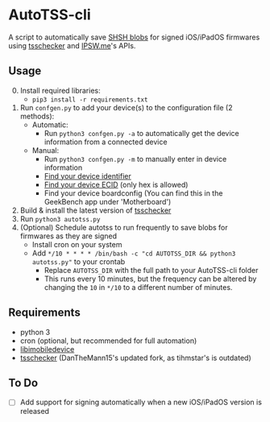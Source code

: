 # AutoTSS-cli
A script to automatically save [SHSH blobs](https://www.theiphonewiki.com/wiki/SHSH/) for signed iOS/iPadOS firmwares using [tsschecker](https://github.com/tihmstar/tsschecker/) and [IPSW.me](https://ipsw.me/)'s APIs.

## Usage
0. Install required libraries:
    - `pip3 install -r requirements.txt`
1. Run `confgen.py` to add your device(s) to the configuration file (2 methods):
    - Automatic:
        - Run `python3 confgen.py -a` to automatically get the device information from a connected device
    - Manual:
        - Run `python3 confgen.py -m` to manually enter in device information
        - [Find your device identifier](https://ipsw.me/device-finder/)
        - [Find your device ECID](https://www.theiphonewiki.com/wiki/ECID#Getting_the_ECID) (only hex is allowed)
        - Find your device boardconfig (You can find this in the GeekBench app under 'Motherboard')
2. Build & install the latest version of [tsschecker](https://github.com/DanTheMann15/tsschecker/)
3. Run `python3 autotss.py`
4. (Optional) Schedule autotss to run frequently to save blobs for firmwares as they are signed
    - Install cron on your system
    - Add `*/10 * * * * /bin/bash -c "cd AUTOTSS_DIR && python3 autotss.py"` to your crontab
        - Replace `AUTOTSS_DIR` with the full path to your AutoTSS-cli folder
        - This runs every 10 minutes, but the frequency can be altered by changing the `10` in `*/10` to a different number of minutes.

## Requirements
* python 3
* cron (optional, but recommended for full automation)
* [libimobiledevice](https://github.com/libimobiledevice/libimobiledevice/)
* [tsschecker](https://github.com/DanTheMann15/tsschecker/) (DanTheMann15's updated fork, as tihmstar's is outdated)

## To Do
- [ ] Add support for signing automatically when a new iOS/iPadOS version is released
